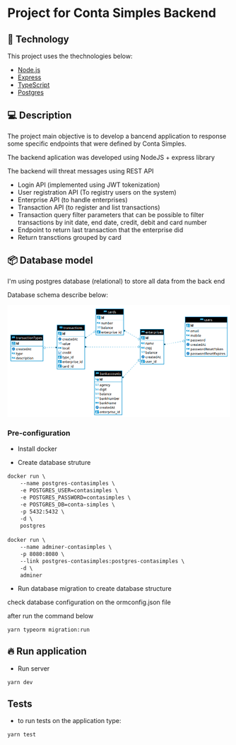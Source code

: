 # Project for Conta Simples Backend

## 🚀 Technology

This project uses the thechnologies below:

- [Node.js](https://nodejs.org/en/)
- [Express](https://expressjs.com/)
- [TypeScript](https://www.typescriptlang.org/)
- [Postgres](https://www.postgresql.org/)

## 💻 Description

The project main objective is to develop a bancend application to response some specific endpoints that were defined by Conta Simples.

The backend aplication was developed using NodeJS + express library

The backend will threat messages using REST API

- Login API (implemented using JWT tokenization)
- User registration API (To registry users on the system)
- Enterprise API (to handle enterprises)
- Transaction API (to register and list transactions)
- Transaction query filter parameters that can be possible to filter transactions by init date, end date, credit, debit and card number
- Endpoint to return last transaction that the enterprise did
- Return transctions grouped by card

## 📦 Database model

I'm using postgres database (relational) to store all data from the back end

Database schema describe below:

![database schema](./images/contasimples-database.png)

### Pre-configuration

- Install docker

- Create database struture
```
docker run \
    --name postgres-contasimples \
    -e POSTGRES_USER=contasimples \
    -e POSTGRES_PASSWORD=contasimples \
    -e POSTGRES_DB=conta-simples \
    -p 5432:5432 \
    -d \
    postgres

docker run \
    --name adminer-contasimples \
    -p 8080:8080 \
    --link postgres-contasimples:postgres-contasimples \
    -d \
    adminer
```

- Run database migration to create database structure

check database configuration on the ormconfig.json file

after run the command below

```
yarn typeorm migration:run
```

## 🔥 Run application

- Run server
```
yarn dev
```

## Tests

- to run tests on the application type:

```
yarn test
```
